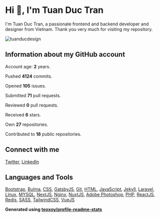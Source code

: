 # Hi 👋, I'm Tuan Duc Tran

I'm Tuan Duc Tran, a passionate frontend and backend developer and designer from Vietnam. Thank you very much for visiting my repository.

![tuanducdesign](https://komarev.com/ghpvc/?username=tuanducdesign&label=Profile%20views&color=0e75b6&style=flat)

## Information about my GitHub account

Account age: **2** years.

Pushed **4124** commits.

Opened **105** issues.

Submitted **71** pull requests.

Reviewed **0** pull requests.

Received **6** stars.

Own **27** repositories.

Contributed to **18** public repositories.

## Connect with me

[Twitter](https://twitter.com/tuanducdesigner), [LinkedIn](https://www.linkedin.com/in/tuanductran)

## Languages and Tools

[Bootstrap](https://getbootstrap.com), [Bulma](https://bulma.io/), [CSS](https://www.w3schools.com/css/), [GatsbyJS](https://www.gatsbyjs.com/), [Git](https://git-scm.com/), [HTML](https://www.w3.org/html/), [JavaScript](https://developer.mozilla.org/en-US/docs/Web/JavaScript), [Jekyll](https://jekyllrb.com/), [Laravel](https://laravel.com/), [Linux](https://www.linux.org/), [MYSQL](https://www.mysql.com/), [NextJS](https://nextjs.org/), [Nginx](https://www.nginx.com), [NuxtJS](https://nuxtjs.org/), [Adobe Photoshop](https://www.photoshop.com/en), [PHP](https://www.php.net), [ReactJS](https://reactjs.org/), [Redis](https://redis.io), [SASS](https://sass-lang.com), [TailwindCSS](https://tailwindcss.com/), [VueJS](https://vuejs.org/)

**Generated using [teoxoy/profile-readme-stats](https://github.com/marketplace/actions/profile-readme-stats)**
